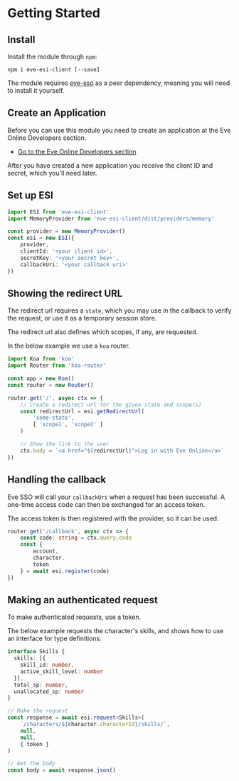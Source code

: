 # Getting Started

## Install

Install the module through `npm`:

```
npm i eve-esi-client [--save]
```

The module requires [eve-sso](https://github.com/MichielvdVelde/eve-sso)
as a peer dependency, meaning you will need to install it yourself.

## Create an Application

Before you can use this module you need to create an application
at the Eve Online Developers section.

* [Go to the Eve Online Developers section](https://developers.eveonline.com/)

After you have created a new application you receive the client ID
and secret, which you'll need later.

## Set up ESI

```typescript
import ESI from 'eve-esi-client'
import MemoryProvider from 'eve-esi-client/dist/providers/memory'

const provider = new MemoryProvider()
const esi = new ESI({
    provider,
    clientId: '<your client id>',
    secretKey: '<your secret key>',
    callbackUri: '<your callback uri>'
})
```

## Showing the redirect URL

The redirect url requires a `state`, which you may
use in the callback to verify the request, or use it
as a temporary session store.

The redirect url also defines which scopes, if any,
are requested.

In the below example we use a `koa` router.

```typescript
import Koa from 'koa'
import Router from 'koa-router'

const app = new Koa()
const router = new Router()

router.get('/', async ctx => {
    // Create a redirect url for the given state and scope(s)
    const redirectUrl = esi.getRedirectUrl(
        'some-state',
        [ 'scope1', 'scope2' ]
    )

    // Show the link to the user
    ctx.body = `<a href="${redirectUrl}">Log in with Eve Online</a>`
})
```

## Handling the callback

Eve SSO will call your `callbackUri` when a request has
been successful. A one-time access code can then be
exchanged for an access token.

The access token is then registered with the provider,
so it can be used.

```typescript
router.get('/callback', async ctx => {
    const code: string = ctx.query.code
    const {
        account,
        character,
        token
    } = await esi.register(code)
})
```

## Making an authenticated request

To make authenticated requests, use a token.

The below example requests the character's skills,
and shows how to use an interface for type definitions.

```typescript
interface Skills {
  skills: [{
    skill_id: number,
    active_skill_level: number
  }],
  total_sp: number,
  unallocated_sp: number
}

// Make the request
const response = await esi.request<Skills>(
    `/characters/${character.characterId}/skills/`,
    null,
    null,
    { token }
)

// Get the body
const body = await response.json()
```